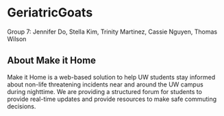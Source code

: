 # GeriatricGoats
Group 7: Jennifer Do, Stella Kim, Trinity Martinez, Cassie Nguyen, Thomas Wilson

## About Make it Home
Make it Home is a web-based solution to help UW students stay informed about non-life threatening incidents near and around the UW campus during nighttime. We are providing a structured forum for students to provide real-time updates and provide resources to make safe commuting decisions.
